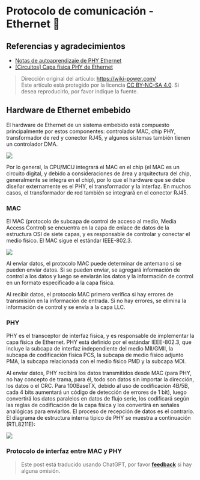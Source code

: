 # Protocolo de comunicación - Ethernet 🚧

## Referencias y agradecimientos

- [Notas de autoaprendizaje de PHY Ethernet](https://zhuanlan.zhihu.com/p/102296622)
- [[Circuitos] Capa física PHY de Ethernet](https://zhenhuizhang.tk/post/dian-lu-yi-tai-wang-phy-wu-li-ceng/)

> Dirección original del artículo: <https://wiki-power.com/>  
> Este artículo está protegido por la licencia [CC BY-NC-SA 4.0](https://creativecommons.org/licenses/by/4.0/deed.zh). Si desea reproducirlo, por favor indique la fuente.

## Hardware de Ethernet embebido

El hardware de Ethernet de un sistema embebido está compuesto principalmente por estos componentes: controlador MAC, chip PHY, transformador de red y conector RJ45, y algunos sistemas también tienen un controlador DMA.

![](https://img.wiki-power.com/d/wiki-media/img/20220627163525.png)

Por lo general, la CPU/MCU integrará el MAC en el chip (el MAC es un circuito digital, y debido a consideraciones de área y arquitectura del chip, generalmente se integra en el chip), por lo que el hardware que se debe diseñar externamente es el PHY, el transformador y la interfaz. En muchos casos, el transformador de red también se integrará en el conector RJ45.

### MAC

El MAC (protocolo de subcapa de control de acceso al medio, Media Access Control) se encuentra en la capa de enlace de datos de la estructura OSI de siete capas, y es responsable de controlar y conectar el medio físico. El MAC sigue el estándar IEEE-802.3.

![](https://img.wiki-power.com/d/wiki-media/img/20220627171622.png)

Al enviar datos, el protocolo MAC puede determinar de antemano si se pueden enviar datos. Si se pueden enviar, se agregará información de control a los datos y luego se enviarán los datos y la información de control en un formato especificado a la capa física.

Al recibir datos, el protocolo MAC primero verifica si hay errores de transmisión en la información de entrada. Si no hay errores, se elimina la información de control y se envía a la capa LLC.

### PHY

PHY es el transceptor de interfaz física, y es responsable de implementar la capa física de Ethernet. PHY está definido por el estándar IEEE-802.3, que incluye la subcapa de interfaz independiente del medio MII/GMII, la subcapa de codificación física PCS, la subcapa de medio físico adjunto PMA, la subcapa relacionada con el medio físico PMD y la subcapa MDI.

Al enviar datos, PHY recibirá los datos transmitidos desde MAC (para PHY, no hay concepto de trama, para él, todo son datos sin importar la dirección, los datos o el CRC. Para 100BaseTX, debido al uso de codificación 4B/5B, cada 4 bits aumentará un código de detección de errores de 1 bit), luego convertirá los datos paralelos en datos de flujo serie, los codificará según las reglas de codificación de la capa física y los convertirá en señales analógicas para enviarlos. El proceso de recepción de datos es el contrario. El diagrama de estructura interna típico de PHY se muestra a continuación (RTL8211E):

![](https://img.wiki-power.com/d/wiki-media/img/20220627171548.png)

### Protocolo de interfaz entre MAC y PHY

> Este post está traducido usando ChatGPT, por favor [**feedback**](https://github.com/linyuxuanlin/Wiki_MkDocs/issues/new) si hay alguna omisión.
